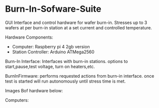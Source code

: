 # Burn-In-Sofware-Suite

GUI Interface and control hardware for wafer burn-in.  Stresses up to 3 wafers at per burn-in station at a set current and controlled temperature. 

Hardware Components:
* Computer: Raspberry pi 4 2gb version
* Station Controller: Arduino ATMega2560

Burn-In Interface:
Interfaces with burn-in stations. options to start,pause,test voltage, turn on heaters,etc.  


BurnInFirmware:
performs requested actions from burn-in interface.  once test is started will run autonomously until stress time is met.

Images Bof hardware below:

Computers:
